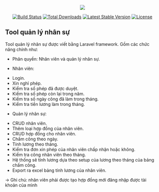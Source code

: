 <p align="center"><img src="https://laravel.com/assets/img/components/logo-laravel.svg"></p>

<p align="center">
<a href="https://travis-ci.org/laravel/framework"><img src="https://travis-ci.org/laravel/framework.svg" alt="Build Status"></a>
<a href="https://packagist.org/packages/laravel/framework"><img src="https://poser.pugx.org/laravel/framework/d/total.svg" alt="Total Downloads"></a>
<a href="https://packagist.org/packages/laravel/framework"><img src="https://poser.pugx.org/laravel/framework/v/stable.svg" alt="Latest Stable Version"></a>
<a href="https://packagist.org/packages/laravel/framework"><img src="https://poser.pugx.org/laravel/framework/license.svg" alt="License"></a>
</p>

## Tool quản lý nhân sự

Tool quản lý nhân sự được viết bằng Laravel framework. Gồm các chức năng chính như:

- Phân quyền: Nhân viên và quản lý nhân sự.

- Nhân viên: 
+ Login.
+ Xin nghỉ phép.
+ Kiểm tra số phép đã được duyệt.
+ Kiểm tra số phép còn lại trong năm.
+ Kiểm tra số ngày công đã làm trong tháng.
+ Kiểm tra tiền lương làm trong tháng.

- Quản lý nhân sự:
+ CRUD nhân viên.
+ Thêm loại hợp đồng của nhân viên.
+ CRUD hợp đồng cho nhân viên.
+ Chấm công theo ngày.
+ Tính lương theo tháng.
+ Kiểm tra đơn xin phép của nhân viên chấp nhận hoặc không.
+ Kiểm tra công nhân viên theo tháng.
+ Hệ thống sẽ tính lương dựa theo setup của lương theo tháng của bảng chấm công.
+ Export ra excel bảng tính lương của nhân viên.

-> Ghi chú: nhân viên phải được tạo hợp đồng mới đăng nhập được tài khoản của mình

